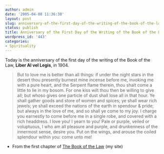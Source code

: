 ```yaml
---
author: admin
date: '2005-04-08 11:36:38'
layout: post
slug: anniversary-of-the-first-day-of-the-writing-of-the-book-of-the-law
status: publish
title: Anniversary of the First Day of the Writing of the Book of the Law
wordpress_id: '443'
categories:
- Spirituality
---
```


Today is the anniversary of the first day of the writing of the Book of
the Law, **Liber Al vel Legis**, in 1904.

> But to love me is better than all things: if under the night stars in
> the desert thou presently burnest mine incense before me, invoking me
> with a pure heart, and the Serpent flame therein, thou shalt come a
> little to lie in my bosom. For one kiss wilt thou then be willing to
> give all; but whoso gives one particle of dust shall lose all in that
> hour. Ye shall gather goods and store of women and spices; ye shall
> wear rich jewels; ye shall exceed the nations of the earth in spendour
> & pride; but always in the love of me, and so shall ye come to my joy.
> I charge you earnestly to come before me in a single robe, and covered
> with a rich headdress. I love you! I yearn to you! Pale or purple,
> veiled or voluptuous, I who am all pleasure and purple, and
> drunkenness of the innermost sense, desire you. Put on the wings, and
> arouse the coiled splendour within you: come unto me!

- From the first chapter of [The Book of the
Law](http://www.hermetic.com/crowley/engccxx.html) (my site)
